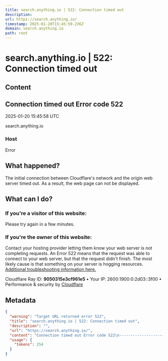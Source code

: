 ```yaml
---
title: search.anything.io | 522: Connection timed out
description: 
url: https://search.anything.io/
timestamp: 2025-01-20T15:45:59.236Z
domain: search.anything.io
path: root
---
```


# search.anything.io | 522: Connection timed out



## Content

Connection timed out Error code 522
-----------------------------------

2025-01-20 15:45:58 UTC

search.anything.io

### Host

Error

What happened?
--------------

The initial connection between Cloudflare's network and the origin web server timed out. As a result, the web page can not be displayed.

What can I do?
--------------

### If you're a visitor of this website:

Please try again in a few minutes.

### If you're the owner of this website:

Contact your hosting provider letting them know your web server is not completing requests. An Error 522 means that the request was able to connect to your web server, but that the request didn't finish. The most likely cause is that something on your server is hogging resources. [Additional troubleshooting information here.](https://support.cloudflare.com/hc/en-us/articles/200171906-Error-522)

Cloudflare Ray ID: **9050315e3cf961e5** • Your IP: 2600:1900:0:2d03::3f00 • Performance & security by [Cloudflare](https://www.cloudflare.com/5xx-error-landing?utm_source=errorcode_522&utm_campaign=search.anything.io)

## Metadata

```json
{
  "warning": "Target URL returned error 522",
  "title": "search.anything.io | 522: Connection timed out",
  "description": "",
  "url": "https://search.anything.io/",
  "content": "Connection timed out Error code 522\n-----------------------------------\n\n2025-01-20 15:45:58 UTC\n\nsearch.anything.io\n\n### Host\n\nError\n\nWhat happened?\n--------------\n\nThe initial connection between Cloudflare's network and the origin web server timed out. As a result, the web page can not be displayed.\n\nWhat can I do?\n--------------\n\n### If you're a visitor of this website:\n\nPlease try again in a few minutes.\n\n### If you're the owner of this website:\n\nContact your hosting provider letting them know your web server is not completing requests. An Error 522 means that the request was able to connect to your web server, but that the request didn't finish. The most likely cause is that something on your server is hogging resources. [Additional troubleshooting information here.](https://support.cloudflare.com/hc/en-us/articles/200171906-Error-522)\n\nCloudflare Ray ID: **9050315e3cf961e5** • Your IP: 2600:1900:0:2d03::3f00 • Performance & security by [Cloudflare](https://www.cloudflare.com/5xx-error-landing?utm_source=errorcode_522&utm_campaign=search.anything.io)",
  "usage": {
    "tokens": 254
  }
}
```
